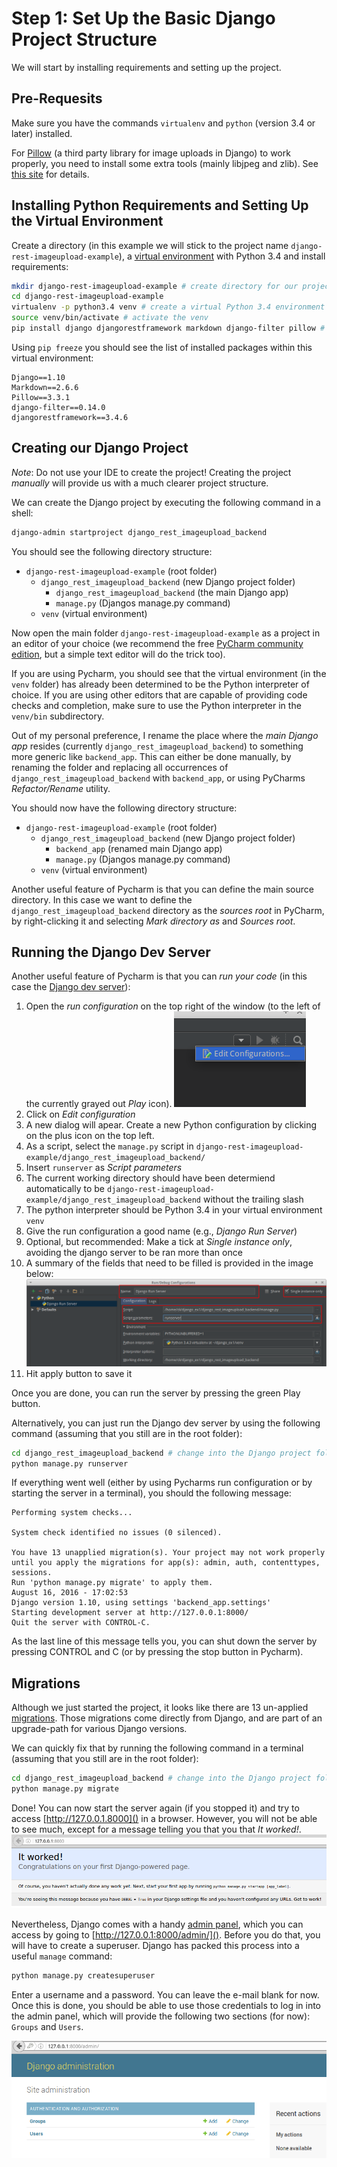 # Step 1: Set Up the Basic Django Project Structure
We will start by installing requirements and setting up the project.

## Pre-Requesits
Make sure you have the commands `virtualenv` and `python` (version 3.4 or later) installed.

For [Pillow](https://python-pillow.org/) (a third party library for image uploads in Django) to work properly, you need to install some 
extra tools (mainly libjpeg and zlib). See [this site](http://pillow.readthedocs.io/en/3.1.x/installation.html#building-on-linux) for details.

## Installing Python Requirements and Setting Up the Virtual Environment
Create a directory (in this example we will stick to the project name `django-rest-imageupload-example`), 
a [virtual environment](http://docs.python-guide.org/en/latest/dev/virtualenvs/) with Python 3.4 and 
install requirements:
```bash
mkdir django-rest-imageupload-example # create directory for our project
cd django-rest-imageupload-example
virtualenv -p python3.4 venv # create a virtual Python 3.4 environment
source venv/bin/activate # activate the venv
pip install django djangorestframework markdown django-filter pillow # install requirements
```

Using `pip freeze` you should see the list of installed packages within this virtual environment:
```
Django==1.10
Markdown==2.6.6
Pillow==3.3.1
django-filter==0.14.0
djangorestframework==3.4.6
```

## Creating our Django Project
*Note*: Do not use your IDE to create the project! Creating the project _manually_ will provide us with a much clearer project structure.

We can create the Django project by executing the following command in a shell:
```bash
django-admin startproject django_rest_imageupload_backend
```

You should see the following directory structure:

 * `django-rest-imageupload-example` (root folder)
     * `django_rest_imageupload_backend` (new Django project folder)
         * `django_rest_imageupload_backend` (the main Django app)
         * `manage.py` (Djangos manage.py command)
     * `venv` (virtual environment)

Now open the main folder `django-rest-imageupload-example` as a project in an editor of your choice
(we recommend the free [PyCharm community edition](https://www.jetbrains.com/pycharm/download/#section=linux), but a simple text
editor will do the trick too).

If you are using Pycharm, you should see that the virtual environment (in the `venv` folder) has already been 
determined to be the Python interpreter of choice. If you are using other editors that are capable of providing
code checks and completion, make sure to use the Python interpreter in the `venv/bin` subdirectory.

Out of my personal preference, I rename the place where the _main Django app_ resides (currently
`django_rest_imageupload_backend`) to something more generic like `backend_app`. This can either be done manually, 
by renaming the folder and replacing all occurrences of `django_rest_imageupload_backend` with `backend_app`, or using
PyCharms _Refactor/Rename_ utility. 

You should now have the following directory structure:

 * `django-rest-imageupload-example` (root folder)
     * `django_rest_imageupload_backend` (new Django project folder)
         * `backend_app` (renamed main Django app)
         * `manage.py` (Djangos manage.py command)
     * `venv` (virtual environment)

Another useful feature of Pycharm is that you can define the main source directory. 
In this case we want to define the `django_rest_imageupload_backend` directory as the 
_sources root_ in PyCharm, by right-clicking it and selecting _Mark directory as_ and _Sources root_.


## Running the Django Dev Server
Another useful feature of Pycharm is that you can _run your code_ (in this case the 
[Django dev server](https://docs.djangoproject.com/en/1.10/intro/tutorial01/#the-development-server)):
 
 1. Open the _run configuration_ on the top right of the window (to the left of the currently grayed out _Play_ icon).
    ![Open configuration](img/edit_configuration.png)
 1. Click on _Edit configuration_
 1. A new dialog will apear. Create a new Python configuration by clicking on the plus icon on the top left.
 1. As a script, select the `manage.py` script in `django-rest-imageupload-example/django_rest_imageupload_backend/`
 1. Insert `runserver` as _Script parameters_ 
 1. The current working directory should have been determiend automatically to be `django-rest-imageupload-example/django_rest_imageupload_backend` without the trailing slash
 1. The python interpreter should be Python 3.4 in your virtual environment `venv`
 1. Give the run configuration a good name (e.g., *Django Run Server*) 
 1. Optional, but recommended: Make a tick at _Single instance only_, avoiding the django server to be ran more than once
 1. A summary of the fields that need to be filled is provided in the image below:
    ![Create a new run configuration](img/run_configuration.png)
 1. Hit apply button to save it

Once you are done, you can run the server by pressing the green Play button.
 
Alternatively, you can just run the Django dev server by using the following command (assuming that you still are in the root folder):
```bash
cd django_rest_imageupload_backend # change into the Django project folder
python manage.py runserver
```


If everything went well (either by using Pycharms run configuration or by starting the server in a terminal), 
you should the following message:
```
Performing system checks...

System check identified no issues (0 silenced).

You have 13 unapplied migration(s). Your project may not work properly until you apply the migrations for app(s): admin, auth, contenttypes, sessions.
Run 'python manage.py migrate' to apply them.
August 16, 2016 - 17:02:53
Django version 1.10, using settings 'backend_app.settings'
Starting development server at http://127.0.0.1:8000/
Quit the server with CONTROL-C.
```

As the last line of this message tells you, you can shut down the server by pressing CONTROL and C (or by pressing the stop button in Pycharm).

## Migrations
Although we just started the project, it looks like there are 13 un-applied [migrations](https://docs.djangoproject.com/en/1.10/topics/migrations/). 
Those migrations come directly from Django, and are part of an upgrade-path for various Django versions.

We can quickly fix that by running the following command in a terminal (assuming that you still are in the root folder):
```bash
cd django_rest_imageupload_backend # change into the Django project folder
python manage.py migrate
```

Done! You can now start the server again (if you stopped it) and try to access [http://127.0.0.1.8000]() in a browser.
However, you will not be able to see much, except for a message telling you that you that _It worked!_. 
![Django server is running](img/runserver_it_worked.png)

Nevertheless, Django comes with a handy [admin panel](https://docs.djangoproject.com/en/1.10/ref/contrib/admin/), which you can 
access by going to [http://127.0.0.1:8000/admin/](). Before you do that, you will have to create a superuser. Django
has packed this process into a useful `manage` command:
```bash
python manage.py createsuperuser
```
Enter a username and a password. You can leave the e-mail blank for now. Once this is done, you should be able to use
those credentials to log in into the admin panel, which will provide the following two sections (for now): `Groups` and 
`Users`. 

![Django admin panel](img/runserver_django_admin.png)